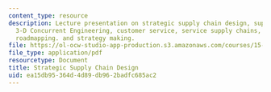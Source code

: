 ```yaml
---
content_type: resource
description: Lecture presentation on strategic supply chain design, supply chain evolution,
  3-D Concurrent Engineering, customer service, service supply chains, value chain
  roadmapping. and strategy making.
file: https://ol-ocw-studio-app-production.s3.amazonaws.com/courses/15-795-seminar-in-operations-management-fall-2002/ea15db95364d4d89db962badfc685ac2_stratsupply_chain_mit_fine_021102_lect_2.pdf
file_type: application/pdf
resourcetype: Document
title: Strategic Supply Chain Design
uid: ea15db95-364d-4d89-db96-2badfc685ac2
---
```

